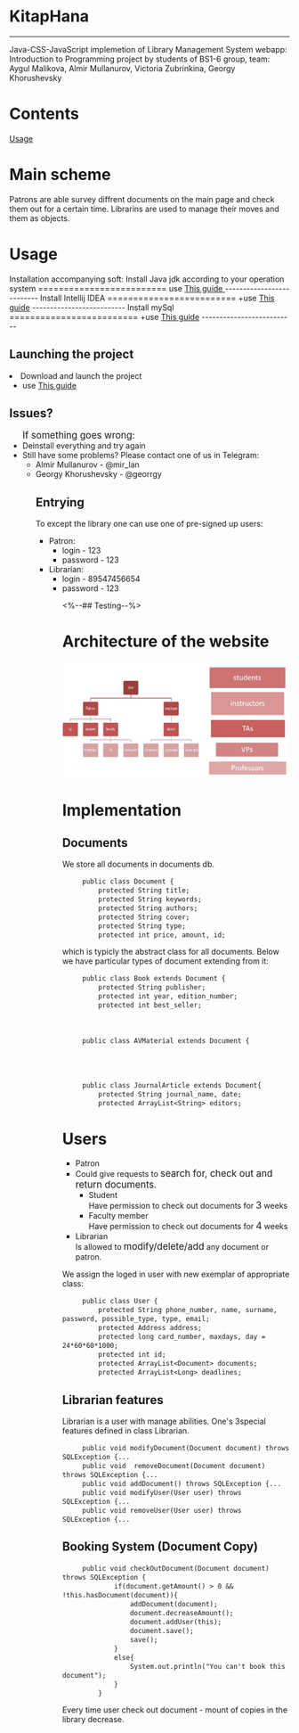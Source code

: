 
# KitapHana
---
Java-CSS-JavaScript implemetion of Library Management System webapp: 
Introduction to Programming project by students of BS1-6 group, team: Aygul Malikova, Almir Mullanurov,
Victoria Zubrinkina, Georgy Khorushevsky 
# Contents
<a href="#InstAndL">Usage</a>

# Main scheme
Patrons are able survey diffrent documents on the main page and check them out for a certain time.
Librarins are used to manage their moves and them as objects. 
<a name="InstAndL">
   
# Usage
</a>
<a name="inst"

## Installation accompanying soft:
</a>
Install Java jdk according to your operation system
=========================
  use <a href="ProvidedDoc/java.pdf"> This guide </a>
-------------------------- 
Install Intellij IDEA 
=========================
  +use <a href="https://www.jetbrains.com/help/idea/install-and-set-up-intellij-idea.html"> This guide</a>
-------------------------- 
Install mySql
=========================
  +use <a href="ProvidedDoc/mysql.pdf">This guide</a>
--------------------------

## Launching the project
<li>Download and launch the project
        <ul>
           <li> use <a href="ProvidedDoc/project.pdf">This guide</a>
        </ul>
   
## Issues?
   <ul><big> If something goes wrong:</big>
       <li> Deinstall everything and try again
       <li> Still have some problems? Please contact one of us in Telegram:
          <ul>
             <li> Almir Mullanurov - @mir_lan
             <li> Georgy Khorushevsky - @georrgy

## Entrying
To except the library one can use one of pre-signed up users:
<ul>
   <li> Patron:
      <ul>
         <li> login - 123
         <li> password - 123
      </ul>
   <li> Librarian:
      <ul>
         <li> login - 89547456654
         <li> password  - 123

<%--## Testing--%>

# Architecture of the website
 <img src="ProvidedDoc/scheme.jpg" alt="альтернативный текст"> 
                    
# Implementation
## Documents
We store all documents in documents db. 


         public class Document {
             protected String title;
             protected String keywords;
             protected String authors;
             protected String cover;
             protected String type;
             protected int price, amount, id;

which is typicly the abstract class for all documents.
Below we have particular types of document extending from it: 

         public class Book extends Document {
             protected String publisher;
             protected int year, edition_number;
             protected int best_seller;

 

         public class AVMaterial extends Document {


 

         public class JournalArticle extends Document{
             protected String journal_name, date;
             protected ArrayList<String> editors;




# Users 
<ul>
<li> Patron<li>
   Could give requests to  <big>search for, check out and return documents.</big>
<ul>   
   <li> Student</li>
   Have permission to сheck out documents for <big>3</big> weeks 
   <li> Faculty member </li>
   Have permission to сheck out documents for <big>4</big> weeks 
</ul>
<li> Librarian </li>
   Is allowed to <big>modify/delete/add</big> any document or patron.
</ul>

We assign the loged in user with new exemplar of appropriate class:

         public class User {
             protected String phone_number, name, surname, password, possible_type, type, email;
             protected Address address;
             protected long card_number, maxdays, day = 24*60*60*1000;
             protected int id;
             protected ArrayList<Document> documents;
             protected ArrayList<Long> deadlines;


## Librarian features
Librarian is a user with manage abilities. One's 3special features
defined in class Librarian. 

         public void modifyDocument(Document document) throws SQLException {...
         public void  removeDocument(Document document) throws SQLException {...
         public void addDocument() throws SQLException {...
         public void modifyUser(User user) throws SQLException {...
         public void removeUser(User user) throws SQLException {...



## Booking System (Document Copy)
         public void checkOutDocument(Document document) throws SQLException {
                 if(document.getAmount() > 0 && !this.hasDocument(document)){
                     addDocument(document);
                     document.decreaseAmount();
                     document.addUser(this);
                     document.save();
                     save();
                 }
                 else{
                     System.out.println("You can't book this document");
                 }
             }

Every time user check out document - mount of copies in the library decrease.

